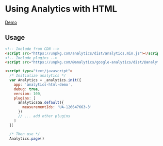 # Using Analytics with HTML

[Demo](https://analytics-html-example.netlify.app/)

## Usage

```html
<!-- Include from CDN -->
<script src="https://unpkg.com/analytics/dist/analytics.min.js"></script>
<!-- Include plugins -->
<script src="https://unpkg.com/@analytics/google-analytics/dist/@analytics/google-analytics.min.js"></script>

<script type="text/javascript">
  /* Initialize analytics */
  var Analytics = _analytics.init({
    app: 'analytics-html-demo',
    debug: true,
    version: 100,
    plugins: [
      analyticsGa.default({
        measurementIds: 'UA-126647663-3'
      })
      // ... add other plugins
    ]
  })

  /* Then use */
  Analytics.page()
```
